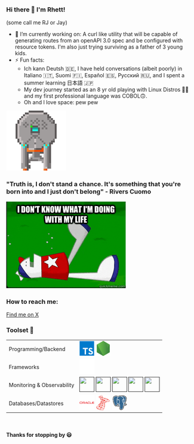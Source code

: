 ### Hi there 👋 I'm Rhett!
(some call me RJ or Jay)

<!--
**jay-bulk/jay-bulk** is a ✨ _special_ ✨ repository because its `README.md` (this file) appears on your GitHub profile.

Here are some ideas to get you started:

- 🔭 I’m currently working on ...
- 🌱 I’m currently learning ...
- 👯 I’m looking to collaborate on ...
- 🤔 I’m looking for help with ...
- 💬 Ask me about ...
- 📫 How to reach me: ...
- 😄 Pronouns: ...
- ⚡ Fun fact: ...
-->

- 🔭 I’m currently working on: A curl like utility that will be capable of generating routes from an openAPI 3.0 spec and be configured with resource tokens. I'm also just trying surviving as a father of 3 young kids.
- ⚡ Fun facts:
  - Ich kann Deutsh 🇩🇪, I have held conversations (albeit poorly) in Italiano 🇮🇹, Suomi 🇫🇮, Español 🇪🇸, Русский 🇷🇺, and I spent a summer learning 日本語 🇯🇵
  - My dev journey started as an 8 yr old playing with Linux Distros 👨‍💻 and my first professional language was COBOL🙃.
  - Oh and I love space:
pew pew
<img class="margin:auto" title="pew pew" alt="rusty-ship" src="./assets/ncc-1701-160x160.gif"/>
<br/>

### "Truth is, I don't stand a chance. It's something that you're born into and I just don't belong" - Rivers Cuomo
<img class="margin:auto" src="./assets/homestar.gif"/>


### How to reach me:
<p><a href="https://twitter.com/jay_bulk">Find me on X</a></p>


### Toolset 🥷

<table>
    <tr>
        <td>Programming/Backend</td>
        <td>
            <a href=""><img src="https://github.com/devicons/devicon/blob/v2.13.0/icons/typescript/typescript-original.svg" width="40" height="40"/></a>
            <a href=""><img src="https://github.com/devicons/devicon/blob/v2.13.0/icons/nodejs/nodejs-original.svg" width="40" height="40"/></a>
        </td>
    </tr>
    <tr>
      <td>Frameworks</td>
        <td>        
          <a href=""><img src="https://github.com/fastify/website/blob/main/static/img/logos/fastify-white.svg" width="40" height="40"/></a>
        </td>
    </tr>
    <tr>
        <td>Monitoring & Observability</td>
        <td>
            <a href=""><img src="https://www.vectorlogo.zone/logos/elastic/elastic-icon.svg" width="40" height="40"/></a>
            <a href=""><img src="https://www.vectorlogo.zone/logos/elasticco_logstash/elasticco_logstash-icon.svg" width="40" height="40"/></a>
            <a href=""><img src="https://www.vectorlogo.zone/logos/elasticco_kibana/elasticco_kibana-icon.svg" width="40" height="40"/></a>
            <a href=""><img src="https://www.vectorlogo.zone/logos/appdynamics/appdynamics-icon.svg" width="40" height="40"/></a>
            <a href=""><img src="https://www.vectorlogo.zone/logos/prometheusio/prometheusio-icon.svg" width="40" height="40"/></a>
        </td>
    </tr>
    <tr>
        <td>Databases/Datastores</td>
        <td>
            <a href=""><img src="https://github.com/devicons/devicon/blob/v2.13.0/icons/oracle/oracle-original.svg" width="40" height="40"/></a>
            <a href=""><img src="https://github.com/devicons/devicon/blob/v2.13.0/icons/microsoftsqlserver/microsoftsqlserver-plain.svg" width="40" height="40"/></a>
            <a href=""><img src="https://github.com/devicons/devicon/blob/v2.13.0/icons/postgresql/postgresql-original.svg" width="40" height="40"/></a>
        </td>
    </tr>
    <tr>
    </tr>
</table>


<br/>

<!--### My GitHub Stats-->

<!--<table>
        <td>
            <img src="https://github-readme-streak-stats.herokuapp.com/?user=jay-bulk"/>
        </td> 
        <td>
            <img src="https://github-readme-stats.vercel.app/api?username=jay-bulk&count_private=true&show_icons=true&theme=tokyonight&rank_icon=github"/>
        </td>
        <td>
            <img src="https://github-readme-stats.vercel.app/api/top-langs/?username=jay-bulk&langs_count=10&layout=compact"/>
        </td>
    </tr>
</table>-->
#### Thanks for stopping by 😃




